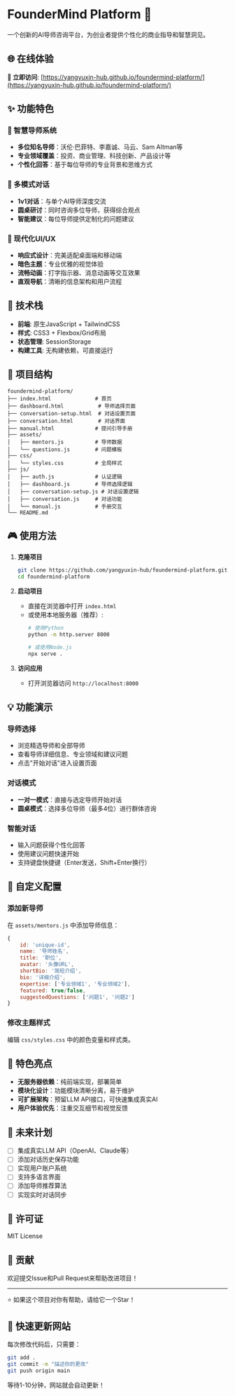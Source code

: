 # FounderMind Platform 🧠

一个创新的AI导师咨询平台，为创业者提供个性化的商业指导和智慧洞见。

## 🌐 在线体验

**🚀 立即访问**: [https://yangyuxin-hub.github.io/foundermind-platform/](https://yangyuxin-hub.github.io/foundermind-platform/)

## ✨ 功能特色

### 🎯 智慧导师系统
- **多位知名导师**：沃伦·巴菲特、李嘉诚、马云、Sam Altman等
- **专业领域覆盖**：投资、商业管理、科技创新、产品设计等
- **个性化回答**：基于每位导师的专业背景和思维方式

### 💬 多模式对话
- **1v1对话**：与单个AI导师深度交流
- **圆桌研讨**：同时咨询多位导师，获得综合观点
- **智能建议**：每位导师提供定制化的问题建议

### 🎨 现代化UI/UX
- **响应式设计**：完美适配桌面端和移动端
- **暗色主题**：专业优雅的视觉体验
- **流畅动画**：打字指示器、消息动画等交互效果
- **直观导航**：清晰的信息架构和用户流程

## 🚀 技术栈

- **前端**: 原生JavaScript + TailwindCSS
- **样式**: CSS3 + Flexbox/Grid布局
- **状态管理**: SessionStorage
- **构建工具**: 无构建依赖，可直接运行

## 📁 项目结构

```
foundermind-platform/
├── index.html              # 首页
├── dashboard.html           # 导师选择页面
├── conversation-setup.html  # 对话设置页面
├── conversation.html        # 对话界面
├── manual.html             # 提问引导手册
├── assets/
│   ├── mentors.js          # 导师数据
│   └── questions.js        # 问题模板
├── css/
│   └── styles.css          # 全局样式
├── js/
│   ├── auth.js             # 认证逻辑
│   ├── dashboard.js        # 导师选择逻辑
│   ├── conversation-setup.js # 对话设置逻辑
│   ├── conversation.js     # 对话功能
│   └── manual.js           # 手册交互
└── README.md
```

## 🎮 使用方法

1. **克隆项目**
   ```bash
   git clone https://github.com/yangyuxin-hub/foundermind-platform.git
   cd foundermind-platform
   ```

2. **启动项目**
   - 直接在浏览器中打开 `index.html`
   - 或使用本地服务器（推荐）:
     ```bash
     # 使用Python
     python -m http.server 8000
     
     # 或使用Node.js
     npx serve .
     ```

3. **访问应用**
   - 打开浏览器访问 `http://localhost:8000`

## 💡 功能演示

### 导师选择
- 浏览精选导师和全部导师
- 查看导师详细信息、专业领域和建议问题
- 点击"开始对话"进入设置页面

### 对话模式
- **一对一模式**：直接与选定导师开始对话
- **圆桌模式**：选择多位导师（最多4位）进行群体咨询

### 智能对话
- 输入问题获得个性化回答
- 使用建议问题快速开始
- 支持键盘快捷键（Enter发送，Shift+Enter换行）

## 🔧 自定义配置

### 添加新导师
在 `assets/mentors.js` 中添加导师信息：

```javascript
{
    id: 'unique-id',
    name: '导师姓名',
    title: '职位',
    avatar: '头像URL',
    shortBio: '简短介绍',
    bio: '详细介绍',
    expertise: ['专业领域1', '专业领域2'],
    featured: true/false,
    suggestedQuestions: ['问题1', '问题2']
}
```

### 修改主题样式
编辑 `css/styles.css` 中的颜色变量和样式类。

## 🌟 特色亮点

- **无服务器依赖**：纯前端实现，部署简单
- **模块化设计**：功能模块清晰分离，易于维护
- **可扩展架构**：预留LLM API接口，可快速集成真实AI
- **用户体验优先**：注重交互细节和视觉反馈

## 🚧 未来计划

- [ ] 集成真实LLM API（OpenAI、Claude等）
- [ ] 添加对话历史保存功能
- [ ] 实现用户账户系统
- [ ] 支持多语言界面
- [ ] 添加导师推荐算法
- [ ] 实现实时对话同步

## 📄 许可证

MIT License

## 🤝 贡献

欢迎提交Issue和Pull Request来帮助改进项目！

---

⭐ 如果这个项目对你有帮助，请给它一个Star！

## 📱 快速更新网站

每次修改代码后，只需要：
```bash
git add .
git commit -m "描述你的更改"
git push origin main
```
等待1-10分钟，网站就会自动更新！ 